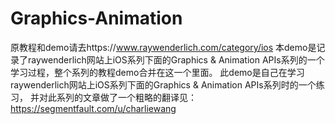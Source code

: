 # Graphics-Animation


原教程和demo请去https://www.raywenderlich.com/category/ios
本demo是记录了raywenderlich网站上iOS系列下面的Graphics &amp; Animation APIs系列的一个学习过程，整个系列的教程demo合并在这一个里面。
此demo是自己在学习raywenderlich网站上iOS系列下面的Graphics & Animation APIs系列时的一个练习，
并对此系列的文章做了一个粗略的翻译见：https://segmentfault.com/u/charliewang
